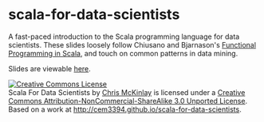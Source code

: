 # scala-for-data-scientists
A fast-paced introduction to the Scala programming language for data scientists. These slides loosely follow Chiusano and Bjarnason's [Functional Programming in Scala](https://www.manning.com/books/functional-programming-in-scala), and touch on common patterns in data mining. 

Slides are viewable [here](http://cem3394.github.io/scala-for-data-scientists).

<a rel="license" href="http://creativecommons.org/licenses/by-nc-sa/3.0/deed.en_US"><img alt="Creative Commons License" style="border-width:0" src="http://i.creativecommons.org/l/by-nc-sa/3.0/88x31.png" /></a><br /><span xmlns:dct="http://purl.org/dc/terms/" property="dct:title">Scala For Data Scientists</span> by <a xmlns:cc="http://creativecommons.org/ns#" href="http://arosien.github.com/scalaz-base-talk-201208" property="cc:attributionName" rel="cc:attributionURL">Chris McKinlay</a> is licensed under a <a rel="license" href="http://creativecommons.org/licenses/by-nc-sa/3.0/deed.en_US">Creative Commons Attribution-NonCommercial-ShareAlike 3.0 Unported License</a>.<br />Based on a work at <a xmlns:dct="http://purl.org/dc/terms/" href="http://cem3394.github.io/scala-for-data-scientists" rel="dct:source">http://cem3394.github.io/scala-for-data-scientists</a>.
